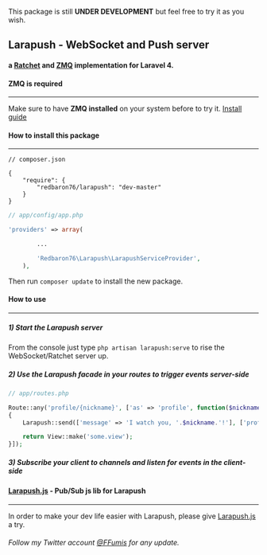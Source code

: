 This package is still **UNDER DEVELOPMENT** but feel free to try it as you wish.

## Larapush - WebSocket and Push server

#### a [Ratchet](http://socketo.me) and [ZMQ](http://zeromq.org) implementation for Laravel 4.

#### ZMQ is required
--------------------

Make sure to have **ZMQ installed** on your system before to try it. [Install guide](http://zeromq.org/bindings:php)



#### How to install this package
--------------------------------

```
// composer.json

{
    "require": {
        "redbaron76/larapush": "dev-master"
    }
}
```

```php
// app/config/app.php

'providers' => array(

		...

		'Redbaron76\Larapush\LarapushServiceProvider',
	),
```

Then run `composer update` to install the new package.



#### How to use
---------------

##### 1) Start the Larapush server

   From the console just type `php artisan larapush:serve` to rise the WebSocket/Ratchet server up.

##### 2) Use the Larapush facade in your routes to trigger events server-side

```php
// app/routes.php

Route::any('profile/{nickname}', ['as' => 'profile', function($nickname)
{
	Larapush::send(['message' => 'I watch you, '.$nickname.'!'], ['profileChannel'], 'profile.visit');

	return View::make('some.view');
}]);
```

##### 3) Subscribe your client to **channels** and listen for **events** in the client-side



#### [Larapush.js](https://github.com/redbaron76/Larapush.js) - Pub/Sub js lib for Larapush
-------------------------------------------------------------------------------------------

In order to make your dev life easier with Larapush, please give [Larapush.js](https://github.com/redbaron76/Larapush.js) a try.

###### Follow my Twitter account [@FFumis](http://twitter.com/FFumis) for any update. 